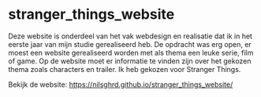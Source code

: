 # stranger_things_website

Deze website is onderdeel van het vak webdesign en realisatie dat ik in het eerste jaar van mijn studie gerealiseerd heb.
De opdracht was erg open, er moest een website gerealiseerd worden met als thema een leuke serie, film of game. Op de website moet er informatie te vinden zijn over het gekozen thema zoals characters en trailer. Ik heb gekozen voor Stranger Things.


Bekijk de website: https://nilsghrd.github.io/stranger_things_website/
